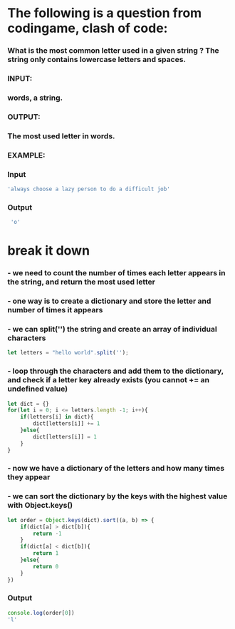 [category]: <> (Coding)
[date]: <> (2023/03/20)
[title]: <> (Codingame Question 5)

# The following is a question from codingame, clash of code:

### What is the most common letter used in a given string ? The string only contains lowercase letters and spaces.

### INPUT:
### words, a string.

### OUTPUT:
### The most used letter in words.

### EXAMPLE:
### Input
```javascript
'always choose a lazy person to do a difficult job'
```
### Output
```javascript
 'o'
```

# break it down

### - we need to count the number of times each letter appears in the string, and return the most used letter
### - one way is to create a dictionary and store the letter and number of times it appears
### - we can split('') the string and create an array of individual characters

```javascript
let letters = "hello world".split('');
```
### - loop through the characters and add them to the dictionary, and check if a letter key already exists (you cannot += an undefined value)

```javascript
let dict = {}
for(let i = 0; i <= letters.length -1; i++){
    if(letters[i] in dict){
        dict[letters[i]] += 1
    }else{
        dict[letters[i]] = 1
    }
}
```
### - now we have a dictionary of the letters and how many times they appear
### - we can sort the dictionary by the keys with the highest value with Object.keys()
```javascript
let order = Object.keys(dict).sort((a, b) => {
    if(dict[a] > dict[b]){
        return -1
    }
    if(dict[a] < dict[b]){
        return 1
    }else{
        return 0
    }
})
```
### Output
```javascript
console.log(order[0])
'l'
```